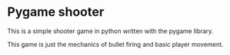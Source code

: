 # Pygame shooter
This is a simple shooter game in python written with the pygame library.

This game is just the mechanics of bullet firing and basic player movement.
